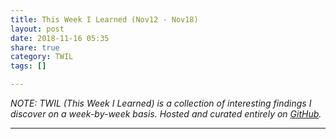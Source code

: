 ```yaml
---
title: This Week I Learned (Nov12 - Nov18)
layout: post
date: 2018-11-16 05:35
share: true
category: TWIL
tags: []

---
```

_NOTE: TWIL (This Week I Learned) is a collection of interesting findings I discover on a week-by-week basis. Hosted and curated entirely on_ [_GitHub_](https://github.com/preslavrachev/twil)_._

***